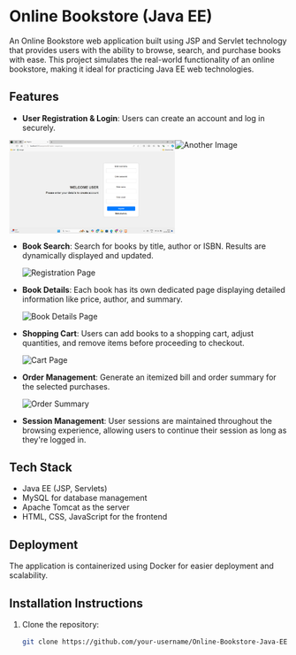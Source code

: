 # Online Bookstore (Java EE)

An Online Bookstore web application built using JSP and Servlet technology that provides users with the ability to browse, search, and purchase books with ease. This project simulates the real-world functionality of an online bookstore, making it ideal for practicing Java EE web technologies.

## Features

- **User Registration & Login**: Users can create an account and log in securely.
  
<div style="display: flex; justify-content: space-around;">
    <img src="images/register.png" alt="Registration Page" width="300" />
    <img src="images/another_image.png" alt="Another Image" width="300" />
</div>


- **Book Search**: Search for books by title, author or ISBN. Results are dynamically displayed and updated.
  
    <img src="book search/register.png" alt="Registration Page" width="300" />

- **Book Details**: Each book has its own dedicated page displaying detailed information like price, author, and summary.
  
  ![Book Details Page](path_to_book_details_image.png)

- **Shopping Cart**: Users can add books to a shopping cart, adjust quantities, and remove items before proceeding to checkout.
  
  ![Cart Page](path_to_cart_image.png)

- **Order Management**: Generate an itemized bill and order summary for the selected purchases.
  
  ![Order Summary](path_to_order_summary_image.png)

- **Session Management**: User sessions are maintained throughout the browsing experience, allowing users to continue their session as long as they're logged in.

## Tech Stack

- Java EE (JSP, Servlets)
- MySQL for database management
- Apache Tomcat as the server
- HTML, CSS, JavaScript for the frontend

## Deployment

The application is containerized using Docker for easier deployment and scalability.

## Installation Instructions

1. Clone the repository:
   ```bash
   git clone https://github.com/your-username/Online-Bookstore-Java-EE.git

